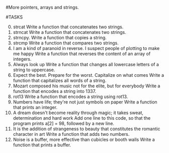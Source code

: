 #More pointers, arrays and strings.

#TASKS

0. strcat
Write a function that concatenates two strings.
1. strncat
Write a function that concatenates two strings.
2. strncpy.
Write a function that copies a string.
3. strcmp
Write a function that compares two strings.
4. I am a kind of paranoid in reverse. I suspect people of plotting to make me happy
Write a function that reverses the content of an array of integers.
5. Always look up
Write a function that changes all lowercase letters of a string to uppercase.
6. Expect the best. Prepare for the worst. Capitalize on what comes
Write a function that capitalizes all words of a string.
7. Mozart composed his music not for the elite, but for everybody
Write a function that encodes a string into 1337.
8. rot13
Write a function that encodes a string using rot13.
9. Numbers have life; they're not just symbols on paper
Write a function that prints an integer.
10. A dream doesn't become reality through magic; it takes sweat, determination and hard work
Add one line to this code, so that the program prints a[2] = 98, followed by a new line.
11. It is the addition of strangeness to beauty that constitutes the romantic character in art
Write a function that adds two numbers.
12. Noise is a buffer, more effective than cubicles or booth walls
Write a function that prints a buffer.

